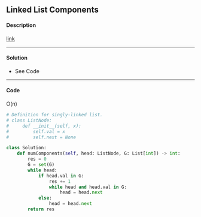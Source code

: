 ## Linked List Components

#### Description

[link](https://leetcode.com/problems/linked-list-components/)

---

#### Solution

- See Code

---

#### Code

O(n)

```python
# Definition for singly-linked list.
# class ListNode:
#     def __init__(self, x):
#         self.val = x
#         self.next = None

class Solution:
    def numComponents(self, head: ListNode, G: List[int]) -> int:
        res = 0
        G = set(G)
        while head:
            if head.val in G:
                res += 1
                while head and head.val in G:
                    head = head.next
            else:
                head = head.next
        return res
```
